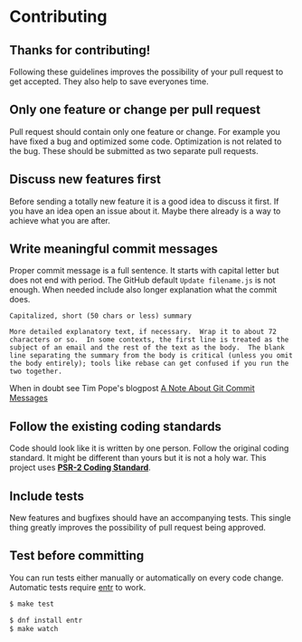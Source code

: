 # Contributing

## Thanks for contributing!

Following these guidelines improves the possibility of your pull request to get accepted. They also help to save everyones time.

## Only one feature or change per pull request

Pull request should contain only one feature or change. For example you have fixed a bug and optimized some code. Optimization is not related to the bug. These should be submitted as two separate pull requests.

## Discuss new features first

Before sending a totally new feature it is a good idea to discuss it first. If you have an idea open an issue about it. Maybe there already is a way to achieve what you are after.

## Write meaningful commit messages

Proper commit message is a full sentence. It starts with capital letter but does not end with period. The GitHub default `Update filename.js` is not enough. When needed include also longer explanation what the commit does.

```
Capitalized, short (50 chars or less) summary

More detailed explanatory text, if necessary.  Wrap it to about 72
characters or so.  In some contexts, the first line is treated as the
subject of an email and the rest of the text as the body.  The blank
line separating the summary from the body is critical (unless you omit
the body entirely); tools like rebase can get confused if you run the
two together.
```

When in doubt see Tim Pope's blogpost [A Note About Git Commit Messages](http://tbaggery.com/2008/04/19/a-note-about-git-commit-messages.html)

## Follow the existing coding standards

Code should look like it is written by one person. Follow the original coding standard. It might be different than yours but it is not a holy war. This project uses **[PSR-2 Coding Standard](https://github.com/php-fig/fig-standards/blob/master/accepted/PSR-2-coding-style-guide.md)**.

## Include tests

New features and bugfixes should have an accompanying tests. This single thing greatly improves the possibility of pull request being approved.

## Test before committing

You can run tests either manually or automatically on every code change. Automatic tests require [entr](http://entrproject.org/) to work.

``` bash
$ make test
```
``` bash
$ dnf install entr
$ make watch
```
